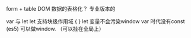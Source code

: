 form + table DOM 数据的表格化？
专业版本的

var 与 let 
let 支持块级作用域 { }
let 变量不会污染window
var 时代没有const (es5)  可以做window. （可以挂在全局上）
